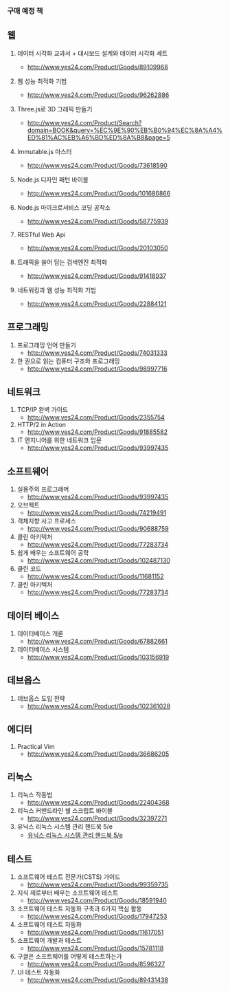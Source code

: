 ### 구매 예정 책

## 웹
1. 데이터 시각화 교과서 + 대시보드 설계와 데이터 시각화 세트
    - http://www.yes24.com/Product/Goods/89109968
2. 웹 성능 최적화 기법
    - http://www.yes24.com/Product/Goods/96262886

3. Three.js로 3D 그래픽 만들기
    - http://www.yes24.com/Product/Search?domain=BOOK&query=%EC%9E%90%EB%B0%94%EC%8A%A4%ED%81%AC%EB%A6%BD%ED%8A%B8&page=5

4. Immutable.js 마스터
    - http://www.yes24.com/Product/Goods/73618590

5. Node.js 디자인 패턴 바이블
    - http://www.yes24.com/Product/Goods/101686866

6. Node.js 마이크로서비스 코딩 공작소
    - http://www.yes24.com/Product/Goods/58775939
  
7. RESTful Web Api
    - http://www.yes24.com/Product/Goods/20103050

8. 트래픽을 쓸어 담는 검색엔진 최적화
    - http://www.yes24.com/Product/Goods/91418937

9. 네트워킹과 웹 성능 최적화 기법
    - http://www.yes24.com/Product/Goods/22884121
## 프로그래밍
1. 프로그래밍 언어 만들기
    - http://www.yes24.com/Product/Goods/74031333
2. 한 권으로 읽는 컴퓨터 구조와 프로그래밍
    - http://www.yes24.com/Product/Goods/98997716
  
## 네트워크
1. TCP/IP 완벽 가이드
    - http://www.yes24.com/Product/Goods/2355754
2. HTTP/2 in Action
    - http://www.yes24.com/Product/Goods/91885582
3. IT 엔지니어를 위한 네트워크 입문
    - http://www.yes24.com/Product/Goods/93997435

## 소프트웨어
1. 실용주의 프로그래머
    - http://www.yes24.com/Product/Goods/93997435
2. 오브젝트
    - http://www.yes24.com/Product/Goods/74219491
3. 객체지향 사고 프로세스
    - http://www.yes24.com/Product/Goods/90688759
4. 클린 아키텍처
    - http://www.yes24.com/Product/Goods/77283734
5. 쉽게 배우는 소프트웨어 공학
    - http://www.yes24.com/Product/Goods/102487130
6. 클린 코드
    - http://www.yes24.com/Product/Goods/11681152
7. 클린 아키텍처
    - http://www.yes24.com/Product/Goods/77283734
## 데이터 베이스
1. 데이터베이스 개론
    - http://www.yes24.com/Product/Goods/67882661
2. 데이터베이스 시스템
    - http://www.yes24.com/Product/Goods/103156919

## 데브옵스
1. 데브옵스 도입 전략
    - http://www.yes24.com/Product/Goods/102361028

## 에디터
1. Practical Vim
   - http://www.yes24.com/Product/Goods/36686205

## 리눅스
1. 리눅스 작동법
    - http://www.yes24.com/Product/Goods/22404368
2. 리눅스 커맨드라인 쉘 스크립트 바이블
    - http://www.yes24.com/Product/Goods/32397271
3. 유닉스 리눅스 시스템 관리 핸드북 5/e
    - [유닉스·리눅스 시스템 관리 핸드북 5/e](http://www.yes24.com/Product/Goods/105642025)
 
## 테스트
1. 소프트웨어 테스트 전문가(CSTS) 가이드
    - http://www.yes24.com/Product/Goods/99359735  
2. 지식 제로부터 배우는 소프트웨어 테스트
    - http://www.yes24.com/Product/Goods/18591940
3. 소프트웨어 테스트 자동화 구축과 6가지 핵심 활동
    - http://www.yes24.com/Product/Goods/17947253
4. 소프트웨어 테스트 자동화
   - http://www.yes24.com/Product/Goods/11617051
5. 소프트웨어 개발과 테스트
   - http://www.yes24.com/Product/Goods/15781118
6. 구글은 소프트웨어를 어떻게 테스트하는가
   - http://www.yes24.com/Product/Goods/8596327
7. UI 테스트 자동화
   - http://www.yes24.com/Product/Goods/89431438